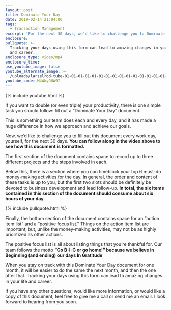 ```yaml
---
layout: post
title: Dominate Your Day
date: 2019-02-14 21:04:00
tags:
  - Transaction Management
excerpt: 'For the next 30 days, we’d like to challenge you to Dominate Your Day.'
enclosure:
pullquote: >-
  Tracking your days using this form can lead to amazing changes in your life
  and career.
enclosure_type: video/mp4
enclosure_time:
use_youtube_image: false
youtube_alternate_image: >-
  /uploads/larselrod-tube-01-01-01-01-01-01-01-01-01-01-01-01-01-01-01-01-01-01-01-01-01-01-01-01-01-01-01-01-01-01-01-01-01-1.jpg
youtube_code: M4WkyOUW9I
---
```


{% include youtube.html %}

If you want to double (or even triple) your productivity, there is one simple task you should follow: fill out a “Dominate Your Day” document.

This is something our team does each and every day, and it has made a huge difference in how we approach and achieve our goals.

Now, we’d like to challenge you to fill out this document every work day, yourself, for the next 30 days. **You can follow along in the video above to see how this document is formatted.**

The first section of the document contains space to record up to three different projects and the steps involved in each.

Below this, there is a section where you can timeblock your top 6 must-do money-making activities for the day. In general, the order and content of these tasks is up to you, but the first two slots should be definitely be devoted to business development and lead follow-up. **In total, the six items contained in this section of the document should consume about six hours of your day.**

{% include pullquote.html %}

Finally, the bottom section of the document contains space for an “action item list” and a “positive focus list.” Things on the action item list are important, but, unlike the money-making activities, may not be as highly prioritized as other actions.

The positive focus list is all about listing things that you’re thankful for. Our team follows the motto **“Go B-I-G or go home!” because we believe in Beginning (and ending) our days In Gratitude**

When you stay on track with this Dominate Your Day document for one month, it will be easier to do the same the next month, and then the one after that. Tracking your days using this form can lead to amazing changes in your life and career.

If you have any other questions, would like more information, or would like a copy of this document, feel free to give me a call or send me an email. I look forward to hearing from you soon.